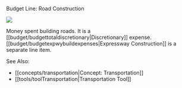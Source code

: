 Budget Line: Road Construction

![](docs/images/road-repairs.png)

Money spent building roads. It is a [[budget/budgettotaldiscretionary|Discretionary]] expense. [[budget/budgetexpwybuildexpenses|Expressway Construction]] is a separate line item.

See Also:
* [[concepts/transportation|Concept: Transportation]]
* [[tools/toolTransportation|Transportation Tool]]


